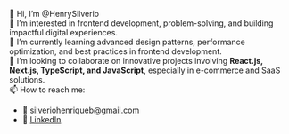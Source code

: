 👋 Hi, I’m @HenrySilverio  
👀 I’m interested in frontend development, problem-solving, and building impactful digital experiences.  
🌱 I’m currently learning advanced design patterns, performance optimization, and best practices in frontend development.  
💞️ I’m looking to collaborate on innovative projects involving **React.js, Next.js, TypeScript, and JavaScript**, especially in e-commerce and SaaS solutions.  
📫 How to reach me:  
   - 📧 silveriohenriqueb@gmail.com  
   - 💼 [LinkedIn](https://www.linkedin.com/in/henrique-silv%C3%A9rio/)  
<!---
HenrySilverio/HenrySilverio is a ✨ special ✨ repository because its `README.md` (this file) appears on your GitHub profile.
You can click the Preview link to take a look at your changes.
--->
